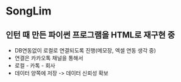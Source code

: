 # SongLim

## 인턴 때 만든 파이썬 프로그램을 HTML로 재구현 중

- DB연동없이 로컬로 연결되도록 진행(메모장, 엑셀 연동 생각 중)
- 연결은 카카오톡 채널을 통해서
- 로컬 - 카톡 - 회사
- 데이터 양쪽에 저장 -> 데이터 신뢰성 확보
